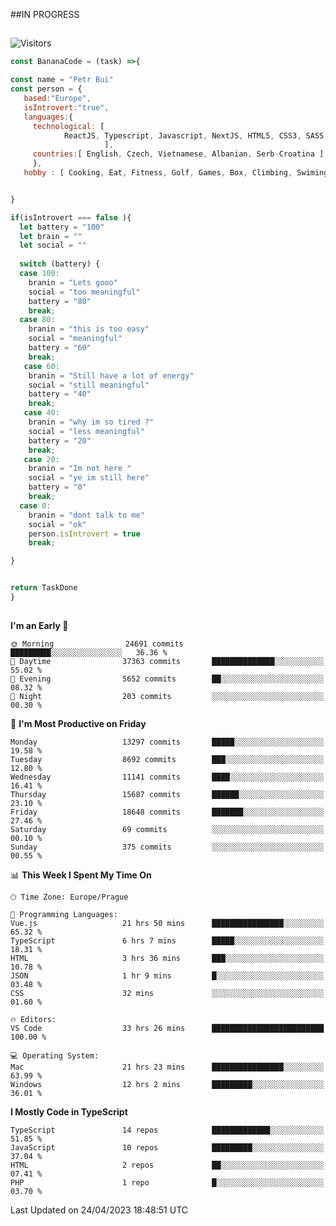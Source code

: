 ##IN PROGRESS
##
![Visitors](https://komarev.com/ghpvc/?username=petrbui&style=for-the-badge&label=Visitors+👀)
```Javascript
const BananaCode = (task) =>{

const name = "Petr Bui"
const person = {
   based:"Europe",
   isIntrovert:"true",
   languages:{
     technological: [ 
            ReactJS, Typescript, Javascript, NextJS, HTML5, CSS3, SASS, Redux, Node, Storybook, Styled-Component
                     ],
     countries:[ English, Czech, Vietnamese, Albanian, Serb-Croatina ]
     },
   hobby : [ Cooking, Eat, Fitness, Golf, Games, Box, Climbing, Swiming],


}

if(isIntrovert === false ){
  let battery = "100"
  let brain = ""
  let social = ""
  
  switch (battery) {
  case 100:
    branin = "Lets gooo"
    social = "too meaningful"
    battery = "80"
    break;
  case 80:
    branin = "this is too easy"
    social = "meaningful"
    battery = "60"
    break;
   case 60:
    branin = "Still have a lot of energy"
    social = "still meaningful"
    battery = "40"
    break;
   case 40:
    branin = "why im so tired ?"
    social = "less meaningful"
    battery = "20"
    break;
   case 20:
    branin = "Im not here "
    social = "ye im still here"
    battery = "0"
    break;
  case 0:
    branin = "dont talk to me"
    social = "ok"
    person.isIntrovert = true
    break;

}


return TaskDone
}
```



##
<!--
[![My GitHub stats](https://github-readme-stats.vercel.app/api?username=petrbui&theme=github_dark)](https://github.com/anuraghazra/github-readme-stats)

[![My wakatime stats](https://github-readme-stats.vercel.app/api/wakatime?username=petrbui&theme=github_dark)](https://github.com/anuraghazra/github-readme-stats)
-->
<!--START_SECTION:waka-->
**I'm an Early 🐤** 

```text
🌞 Morning                24691 commits       █████████░░░░░░░░░░░░░░░░   36.36 % 
🌆 Daytime                37363 commits       ██████████████░░░░░░░░░░░   55.02 % 
🌃 Evening                5652 commits        ██░░░░░░░░░░░░░░░░░░░░░░░   08.32 % 
🌙 Night                  203 commits         ░░░░░░░░░░░░░░░░░░░░░░░░░   00.30 % 
```
📅 **I'm Most Productive on Friday** 

```text
Monday                   13297 commits       █████░░░░░░░░░░░░░░░░░░░░   19.58 % 
Tuesday                  8692 commits        ███░░░░░░░░░░░░░░░░░░░░░░   12.80 % 
Wednesday                11141 commits       ████░░░░░░░░░░░░░░░░░░░░░   16.41 % 
Thursday                 15687 commits       ██████░░░░░░░░░░░░░░░░░░░   23.10 % 
Friday                   18648 commits       ███████░░░░░░░░░░░░░░░░░░   27.46 % 
Saturday                 69 commits          ░░░░░░░░░░░░░░░░░░░░░░░░░   00.10 % 
Sunday                   375 commits         ░░░░░░░░░░░░░░░░░░░░░░░░░   00.55 % 
```


📊 **This Week I Spent My Time On** 

```text
🕑︎ Time Zone: Europe/Prague

💬 Programming Languages: 
Vue.js                   21 hrs 50 mins      ████████████████░░░░░░░░░   65.32 % 
TypeScript               6 hrs 7 mins        █████░░░░░░░░░░░░░░░░░░░░   18.31 % 
HTML                     3 hrs 36 mins       ███░░░░░░░░░░░░░░░░░░░░░░   10.78 % 
JSON                     1 hr 9 mins         █░░░░░░░░░░░░░░░░░░░░░░░░   03.48 % 
CSS                      32 mins             ░░░░░░░░░░░░░░░░░░░░░░░░░   01.60 % 

🔥 Editors: 
VS Code                  33 hrs 26 mins      █████████████████████████   100.00 % 

💻 Operating System: 
Mac                      21 hrs 23 mins      ████████████████░░░░░░░░░   63.99 % 
Windows                  12 hrs 2 mins       █████████░░░░░░░░░░░░░░░░   36.01 % 
```

**I Mostly Code in TypeScript** 

```text
TypeScript               14 repos            █████████████░░░░░░░░░░░░   51.85 % 
JavaScript               10 repos            █████████░░░░░░░░░░░░░░░░   37.04 % 
HTML                     2 repos             ██░░░░░░░░░░░░░░░░░░░░░░░   07.41 % 
PHP                      1 repo              █░░░░░░░░░░░░░░░░░░░░░░░░   03.70 % 
```




 Last Updated on 24/04/2023 18:48:51 UTC
<!--END_SECTION:waka-->
